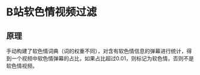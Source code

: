 B站软色情视频过滤
======

## 原理
手动构建了软色情词典（词的权重不同），对含有软色情信息的弹幕进行统计，得到一个视频中软色情弹幕的占比，如果占比超过0.01，则标记为软色情，否则不是软色情视频。

